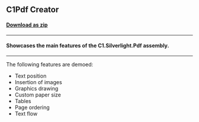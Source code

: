 ## C1Pdf Creator
#### [Download as zip](https://grapecity.github.io/DownGit/#/home?url=https://github.com/GrapeCity/ComponentOne-WPF-Samples/tree/master/NET_462/Pdf/CS/PdfCreator)
____
#### Showcases the main features of the C1.Silverlight.Pdf assembly.
____
The following features are demoed:

* Text position
* Insertion of images
* Graphics drawing
* Custom paper size
* Tables
* Page ordering
* Text flow
